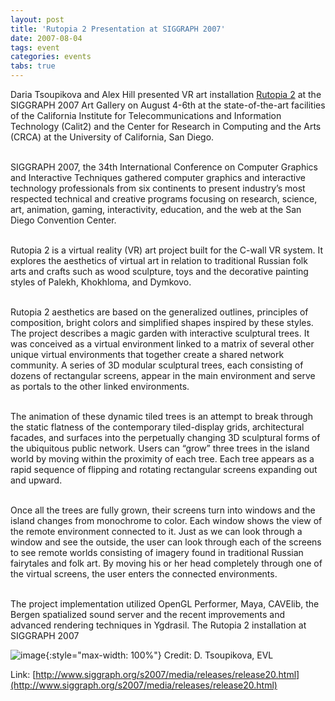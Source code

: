 ```yaml
---
layout: post
title: 'Rutopia 2 Presentation at SIGGRAPH 2007'
date: 2007-08-04
tags: event
categories: events
tabs: true
---
```


Daria Tsoupikova and Alex Hill presented VR art installation <a href="http://www.evl.uic.edu/core.php?mod=4&amp;type=2&amp;indi=299">Rutopia 2</a> at the SIGGRAPH 2007 Art Gallery on August 4-6th at the state-of-the-art facilities of the California Institute for Telecommunications and Information Technology (Calit2) and the Center for Research in Computing and the Arts (CRCA) at the University of California, San Diego.<br><br>

SIGGRAPH 2007, the 34th International Conference on Computer Graphics and Interactive Techniques gathered computer graphics and interactive technology professionals from six continents to present industry&rsquo;s most respected technical and creative programs focusing on research, science, art, animation, gaming, interactivity, education, and the web at the San Diego Convention Center.<br><br>

Rutopia 2 is a virtual reality (VR) art project built for the C-wall VR system. It explores the aesthetics of virtual art in relation to traditional Russian folk arts and crafts such as wood sculpture, toys and the decorative painting styles of Palekh, Khokhloma, and Dymkovo.<br><br>

Rutopia 2 aesthetics are based on the generalized outlines, principles of composition, bright colors and simplified shapes inspired by these styles. The project describes a magic garden with interactive sculptural trees. It was conceived as a virtual environment linked to a matrix of several other unique virtual environments that together create a shared network community. A series of 3D modular sculptural trees, each consisting of dozens of rectangular screens, appear in the main environment and serve as portals to the other linked environments.<br><br>

The animation of these dynamic tiled trees is an attempt to break through the static flatness of the contemporary tiled-display grids, architectural facades, and surfaces into the perpetually changing 3D sculptural forms of the ubiquitous public network. Users can &ldquo;grow&rdquo; three trees in the island world by moving within the proximity of each tree. Each tree appears as a rapid sequence of flipping and rotating rectangular screens expanding out and upward.<br><br>

Once all the trees are fully grown, their screens turn into windows and the island changes from monochrome to color. Each window shows the view of the remote environment connected to it. Just as we can look through a window and see the outside, the user can look through each of the screens to see remote worlds consisting of imagery found in traditional Russian fairytales and folk art. By moving his or her head completely through one of the virtual screens, the user enters the connected environments.<br><br>

The project implementation utilized OpenGL Performer, Maya, CAVElib, the Bergen spatialized sound server and the recent improvements and advanced rendering techniques in Ygdrasil.
The Rutopia 2 installation at SIGGRAPH 2007

![image](https://www.evl.uic.edu/output/originals/rutopiasigg07.jpg-srcw.jpg){:style="max-width: 100%"}
Credit: D. Tsoupikova, EVL


Link: [http://www.siggraph.org/s2007/media/releases/release20.html](http://www.siggraph.org/s2007/media/releases/release20.html)
